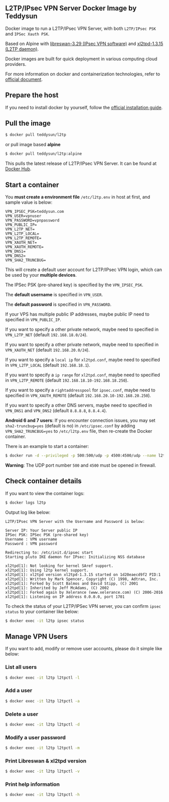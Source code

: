 ## L2TP/IPsec VPN Server Docker Image by Teddysun

Docker image to run a L2TP/IPsec VPN Server, with both `L2TP/IPsec PSK` and `IPSec Xauth PSK`.

Based on Alpine with [libreswan-3.29 (IPsec VPN software)](https://pkgs.alpinelinux.org/package/edge/community/x86_64/libreswan) and [xl2tpd-1.3.15 (L2TP daemon)](https://pkgs.alpinelinux.org/package/edge/main/x86_64/xl2tpd).

Docker images are built for quick deployment in various computing cloud providers.

For more information on docker and containerization technologies, refer to [official document][1].

## Prepare the host

If you need to install docker by yourself, follow the [official installation guide][2].

## Pull the image

```bash
$ docker pull teddysun/l2tp
```

or pull image based **alpine**

```bash
$ docker pull teddysun/l2tp:alpine
```

This pulls the latest release of L2TP/IPsec VPN Server.
It can be found at [Docker Hub][3].

## Start a container

You **must create a environment file**  `/etc/l2tp.env` in host at first, and sample value is below:

```
VPN_IPSEC_PSK=teddysun.com
VPN_USER=vpnuser
VPN_PASSWORD=vpnpassword
VPN_PUBLIC_IP=
VPN_L2TP_NET=
VPN_L2TP_LOCAL=
VPN_L2TP_REMOTE=
VPN_XAUTH_NET=
VPN_XAUTH_REMOTE=
VPN_DNS1=
VPN_DNS2=
VPN_SHA2_TRUNCBUG=
```

This will create a default user account for L2TP/IPsec VPN login, which can be used by your **multiple devices**.

The IPSec PSK (pre-shared key) is specified by the `VPN_IPSEC_PSK`. 

The **default username** is specified in `VPN_USER`.

The **default password** is specified in `VPN_PASSWORD`.

If your VPS has multiple public IP addresses, maybe public IP need to specified in `VPN_PUBLIC_IP`.

If you want to specify a other private network, maybe need to specified in `VPN_L2TP_NET` (default `192.168.18.0/24`).

If you want to specify a other private network, maybe need to specified in `VPN_XAUTH_NET` (default `192.168.20.0/24`).

If you want to specify a `local ip` for `xl2tpd.conf`, maybe need to specified in `VPN_L2TP_LOCAL` (default `192.168.18.1`).

If you want to specify a `ip range` for `xl2tpd.conf`, maybe need to specified in `VPN_L2TP_REMOTE` (default `192.168.18.10-192.168.18.250`).

If you want to specify a `rightaddresspool` for `ipsec.conf`, maybe need to specified in `VPN_XAUTH_REMOTE` (default `192.168.20.10-192.168.20.250`).

If you want to specify a other DNS servers, maybe need to specified in `VPN_DNS1` and `VPN_DNS2` (default `8.8.8.8`, `8.8.4.4`).

**Android 6 and 7 users**: If you encounter connection issues, you may set `sha2-truncbug=yes` (default is no) in `/etc/ipsec.conf` by adding `VPN_SHA2_TRUNCBUG=yes` to `/etc/l2tp.env` file, then re-create the Docker container.

There is an example to start a container:

```bash
$ docker run -d --privileged -p 500:500/udp -p 4500:4500/udp --name l2tp --restart=always --env-file /etc/l2tp.env -v /lib/modules:/lib/modules teddysun/l2tp
```

**Warning**: The UDP port number `500` and `4500` must be opened in firewall.

## Check container details

If you want to view the container logs:

```bash
$ docker logs l2tp
```

Output log like below:

```
L2TP/IPsec VPN Server with the Username and Password is below:

Server IP: Your Server public IP
IPSec PSK: IPSec PSK (pre-shared key)
Username : VPN username
Password : VPN password

Redirecting to: /etc/init.d/ipsec start
Starting pluto IKE daemon for IPsec: Initializing NSS database

xl2tpd[1]: Not looking for kernel SAref support.
xl2tpd[1]: Using l2tp kernel support.
xl2tpd[1]: xl2tpd version xl2tpd-1.3.15 started on 1d20eaecd9f2 PID:1
xl2tpd[1]: Written by Mark Spencer, Copyright (C) 1998, Adtran, Inc.
xl2tpd[1]: Forked by Scott Balmos and David Stipp, (C) 2001
xl2tpd[1]: Inherited by Jeff McAdams, (C) 2002
xl2tpd[1]: Forked again by Xelerance (www.xelerance.com) (C) 2006-2016
xl2tpd[1]: Listening on IP address 0.0.0.0, port 1701
```

To check the status of your L2TP/IPSec VPN server, you can confirm `ipsec status` to your container like below:

```bash
$ docker exec -it l2tp ipsec status
```

## Manage VPN Users

If you want to add, modify or remove user accounts, please do it simple like below:

### List all users

```bash
$ docker exec -it l2tp l2tpctl -l
```

### Add a user

```bash
$ docker exec -it l2tp l2tpctl -a
```

### Delete a user

```bash
$ docker exec -it l2tp l2tpctl -d
```

### Modify a user password

```bash
$ docker exec -it l2tp l2tpctl -m
```

### Print Libreswan & xl2tpd version

```bash
$ docker exec -it l2tp l2tpctl -v
```

### Print help information

```bash
$ docker exec -it l2tp l2tpctl -h
```


[1]: https://docs.docker.com/
[2]: https://docs.docker.com/install/
[3]: https://hub.docker.com/r/teddysun/l2tp/